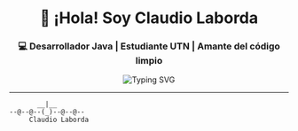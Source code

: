 <h1 align="center">👋 ¡Hola! Soy Claudio Laborda</h1>
<h3 align="center">💻 Desarrollador Java | Estudiante UTN | Amante del código limpio</h3>

<p align="center">
  <img src="https://readme-typing-svg.demolab.com/?lines=Estudiante+UTN+-TUTI-; Desarrollador+Java+%7C+Proyectos+UTN+y+personales;Apasionado+por+la+tecnolog%C3%ADa+y+la+l%C3%B3gica;&amp;center=true&amp;width=500&amp;height=45&amp;color=3fcf8e&amp;vCenter=true&amp;pause=1000&amp;size=22" alt="Typing SVG" />
</p>

---

```ascii
       __|__
--@--@--(_)--@--@--
     Claudio Laborda
